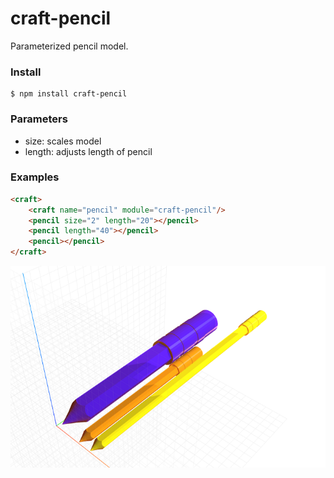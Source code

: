# craft-pencil

Parameterized pencil model.

### Install
	$ npm install craft-pencil

### Parameters
- size: scales model
- length: adjusts length of pencil

### Examples
```html
<craft>
    <craft name="pencil" module="craft-pencil"/>
    <pencil size="2" length="20"></pencil>
    <pencil length="40"></pencil>
    <pencil></pencil>
</craft>
```

![example](example.png)